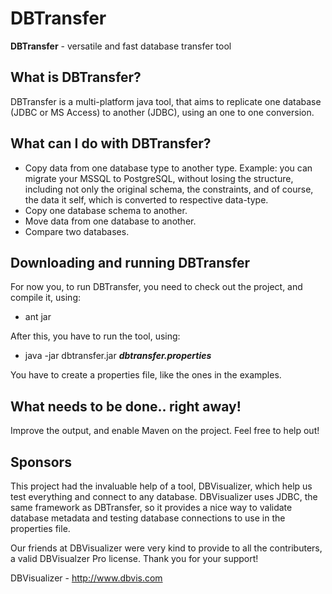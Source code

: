 DBTransfer
==========

**DBTransfer** - versatile and fast database transfer tool

## What is DBTransfer?
DBTransfer is a multi-platform java tool, that aims to replicate one
database (JDBC or MS Access) to another (JDBC), using an one to one
conversion.

## What can I do with DBTransfer?
- Copy data from one database type to another type. Example: you can
  migrate your MSSQL to PostgreSQL, without losing the structure,
including not only the original schema, the constraints, and of course,
the data it self, which is converted to respective data-type.
- Copy one database schema to another.
- Move data from one database to another.
- Compare two databases.

## Downloading and running DBTransfer
For now you, to run DBTransfer, you need to check out the project, and
compile it, using:
- ant jar

After this, you have to run the tool, using:

- java -jar dbtransfer.jar _**dbtransfer.properties**_

You have to create a properties file, like the ones in the examples.

## What needs to be done.. right away!
Improve the output, and enable Maven on the project. Feel free to help
out!

## Sponsors
This project had the invaluable help of a tool, DBVisualizer, which help
us test everything and connect to any database. DBVisualizer uses JDBC, the same framework as DBTransfer, so it provides a nice way to validate database metadata and testing database connections to use in the properties file.

Our friends at DBVisualizer were very kind to provide to all the
contributers, a valid DBVisualzer Pro license. Thank you for your
support!

DBVisualizer - http://www.dbvis.com
